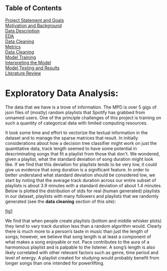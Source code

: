 ## Table of Contents
[Project Statement and Goals](https://tralpha.github.io/spotify-project/project-statement-and-goals.html) <br>
[Motivation and Background](https://tralpha.github.io/spotify-project/motivation-and-background.html) <br>
[Data Description](https://tralpha.github.io/spotify-project/data-description.html) <br>
[EDA](https://tralpha.github.io/spotify-project/eda.html) <br>
[Data Cleaning](https://tralpha.github.io/spotify-project/data-cleaning.html) <br>
[Metrics](https://tralpha.github.io/spotify-project/metrics.html) <br>
[Data Cleaning](https://tralpha.github.io/spotify-project/data-cleaning.html) <br>
[Model Training](https://tralpha.github.io/spotify-project/model-training.html) <br>
[Interpreting the Model](https://tralpha.github.io/spotify-project/interpreting-the-model.html) <br>
[Model Testing and Results](https://tralpha.github.io/spotify-project/model-testing-and-results.html) <br>
[Literature Review](https://tralpha.github.io/spotify-project/literature-review.html) <br>

# Exploratory Data Analysis:

The data that we have is a trove of information.  The MPD is over 5 gigs of json files of (mostly) random playlists that Spotify has grabbed from unnamed users.  One of the principle challenges of this project is training on such a quantity of categorical data with limited computing resources.

It took some time and effort to vectorize the textual information in the dataset and to manage the sparse matrices that result.  In initially considerations about how a decision tree classifier might work on just the quantitative data, track length seemed to have some potential in descriminating songs that fit a playlist from those that don't.  We wondered, given a playlist, what the standard deviation of song duration might look like. If we find that this deviation for playlists tends to be very low, it could give us evidence that song duration is a significant feature. In order to better understand what standard deviation should be considered low, we start by noting that the average track duration across our entire subset of playlists is about 3.9 minutes with a standard deviation of about 1.4 minutes.  Below is plotted the distribution of stds for real (human generated) playlists in our dataset, playlists with many followers and playlists that we randomly generated (see the **data cleaning** section of this site):

[fig1](images/playlist_length_devs.png)

We find that when people create playlists (bottom and middle whisker plots) they tend to vary track duration less than a random algorithm would.  Clearly there is much more to a person’s taste in music than just the length of songs; however, we believe that song length is at least a component of what makes a song enjoyable or not.  Pace contributes to the aura of a harmonious playlist and is palpable to the listener. A song’s length is also likely correlated with other relevant factors such as genre, time period and level of energy. A playlist created for studying would probably benefit from longer songs than one intended for powerlifting.

